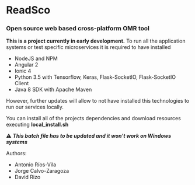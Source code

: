 # ReadSco
### Open source web based cross-platform OMR tool

**This is a project currently in early development.**
To run all the application systems or test specific microservices it is required to have installed

* NodeJS and NPM
* Angular 2
* Ionic 4
* Python 3.5 with Tensorflow, Keras, Flask-SocketIO, Flask-SocketIO Client
* Java 8 SDK with Apache Maven

However, further updates will allow to not have installed this technologies to run our services locally.

You can install all of the projects dependencies and download resources executing **local_install.sh**

:warning: __*This batch file has to be updated and it won't work on Windows systems*__

Authors:
* Antonio Ríos-Vila
* Jorge Calvo-Zaragoza
* David Rizo


